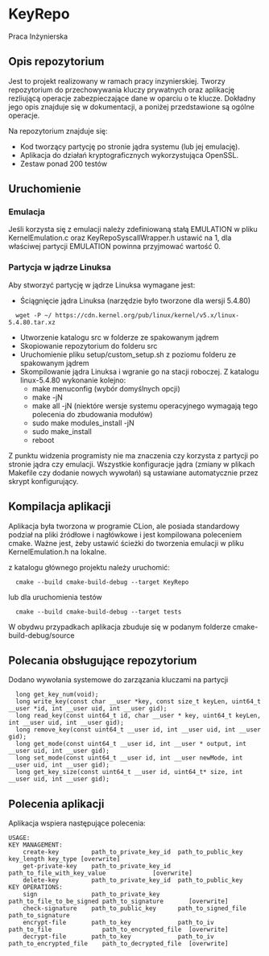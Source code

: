# KeyRepo #
Praca Inżynierska

## Opis repozytorium ##
Jest to projekt realizowany w ramach pracy inzynierskiej. Tworzy repozytorium do przechowywania kluczy prywatnych oraz aplikację rezliującą operacje zabezpieczające dane w oparciu o te klucze. Dokładny jego opis znajduje się w dokumentacji, a poniżej przedstawione są ogólne operacje.

Na repozytorium znajduje się:
* Kod tworzący partycję po stronie jądra systemu (lub jej emulację).
* Aplikacja do działań kryptograficznych wykorzystująca OpenSSL.
* Zestaw ponad 200 testów

## Uruchomienie ##
### Emulacja ###
Jeśli korzysta się z emulacji należy zdefiniowaną stałą EMULATION w pliku KernelEmulation.c oraz KeyRepoSyscallWrapper.h ustawić na 1, dla właściwej partycji EMULATION powinna przyjmować wartość 0.

### Partycja w jądrze Linuksa ###
Aby stworzyć partycję w jądrze Linuksa wymagane jest:
* Ściągnięcie jądra Linuksa (narzędzie było tworzone dla wersji 5.4.80)
```
  wget -P ~/ https://cdn.kernel.org/pub/linux/kernel/v5.x/linux-5.4.80.tar.xz
```
* Utworzenie katalogu src w folderze ze spakowanym jądrem
* Skopiowanie repozytorium do folderu src
* Uruchomienie pliku setup/custom_setup.sh z poziomu folderu ze spakowanym jądrem
* Skompilowanie jądra Linuksa i wgranie go na stacji roboczej. Z katalogu linux-5.4.80 wykonanie kolejno:
  * make menuconfig (wybór domyślnych opcji)
  * make -jN
  * make all -jN (niektóre wersje systemu operacyjnego wymagają tego polecenia do zbudowania modułów)
  * sudo make modules_install -jN
  * sudo make_install
  * reboot
  
Z punktu widzenia programisty nie ma znaczenia czy korzysta z partycji po stronie jądra czy emulacji. Wszystkie konfiguracje jądra (zmiany w plikach Makefile czy dodanie nowych wywołań) są ustawiane automatycznie przez skrypt konfigurujący.

## Kompilacja aplikacji ##
Aplikacja była tworzona w programie CLion, ale posiada standardowy podział na pliki źródłowe i nagłówkowe i jest kompilowana poleceniem cmake.
Ważne jest, żeby ustawić ścieżki do tworzenia emulacji w pliku KernelEmulation.h na lokalne. 

z katalogu głównego projektu należy uruchomić:
```
  cmake --build cmake-build-debug --target KeyRepo
```
lub dla uruchomienia testów
```
  cmake --build cmake-build-debug --target tests
```
W obydwu przypadkach aplikacja zbuduje się w podanym folderze cmake-build-debug/source

## Polecania obsługujące repozytorium ##
Dodano wywołania systemowe do zarzązania kluczami na partycji

```
  long get_key_num(void);
  long write_key(const char __user *key, const size_t keyLen, uint64_t __user *id, int __user uid, int __user gid);
  long read_key(const uint64_t id, char __user * key, uint64_t keyLen, int __user uid, int __user gid);
  long remove_key(const uint64_t __user id, int __user uid, int __user gid);
  long get_mode(const uint64_t __user id, int __user * output, int __user uid, int __user gid);
  long set_mode(const uint64_t __user id, int __user newMode, int __user uid, int __user gid);
  long get_key_size(const uint64_t __user id, uint64_t* size, int __user uid, int __user gid);
```  
## Polecenia aplikacji ##
Aplikacja wspiera następujące polecenia:

```
USAGE:
KEY MANAGEMENT:
	create-key         path_to_private_key_id  path_to_public_key  key_length key_type [overwrite]
	get-private-key    path_to_private_key_id  path_to_file_with_key_value             [overwrite]
	delete-key         path_to_private_key_id  path_to_public_key
KEY OPERATIONS:
	sign               path_to_private_key     path_to_file_to_be_signed path_to_signature       [overwrite]
	check-signature    path_to_public_key      path_to_signed_file       path_to_signature
	encrypt-file       path_to_key             path_to_iv                path_to_file              path_to_encrypted_file  [overwrite]
	decrypt-file       path_to_key             path_to_iv                path_to_encrypted_file    path_to_decrypted_file  [overwrite]
```
